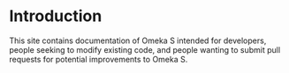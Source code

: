 # Introduction

This site contains documentation of Omeka S intended for developers, people seeking to modify existing code, and people wanting to submit pull requests for potential improvements to Omeka S.
